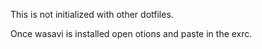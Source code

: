 This is not initialized with other dotfiles.

Once wasavi is installed open otions and paste in the exrc.
